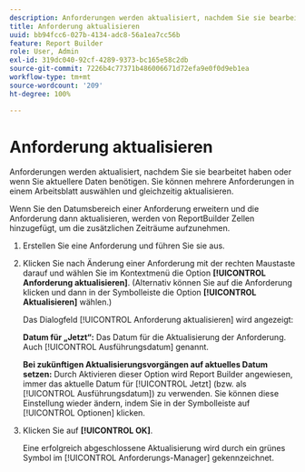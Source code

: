 ```yaml
---
description: Anforderungen werden aktualisiert, nachdem Sie sie bearbeitet haben oder wenn Sie aktuellere Daten benötigen. Sie können mehrere Anforderungen in einem Arbeitsblatt auswählen und gleichzeitig aktualisieren.
title: Anforderung aktualisieren
uuid: bb94fcc6-027b-4134-adc8-56a1ea7cc56b
feature: Report Builder
role: User, Admin
exl-id: 319dc040-92cf-4289-9373-bc165e58c2db
source-git-commit: 7226b4c77371b486006671d72efa9e0f0d9eb1ea
workflow-type: tm+mt
source-wordcount: '209'
ht-degree: 100%

---
```


# Anforderung aktualisieren

Anforderungen werden aktualisiert, nachdem Sie sie bearbeitet haben oder wenn Sie aktuellere Daten benötigen. Sie können mehrere Anforderungen in einem Arbeitsblatt auswählen und gleichzeitig aktualisieren.

Wenn Sie den Datumsbereich einer Anforderung erweitern und die Anforderung dann aktualisieren, werden von ReportBuilder Zellen hinzugefügt, um die zusätzlichen Zeiträume aufzunehmen.

1. Erstellen Sie eine Anforderung und führen Sie sie aus.
1. Klicken Sie nach Änderung einer Anforderung mit der rechten Maustaste darauf und wählen Sie im Kontextmenü die Option **[!UICONTROL Anforderung aktualisieren]**. (Alternativ können Sie auf die Anforderung klicken und dann in der Symbolleiste die Option **[!UICONTROL Aktualisieren]** wählen.)

   Das Dialogfeld [!UICONTROL Anforderung aktualisieren] wird angezeigt:

   **Datum für „Jetzt“:** Das Datum für die Aktualisierung der Anforderung. Auch [!UICONTROL Ausführungsdatum] genannt.

   **Bei zukünftigen Aktualisierungsvorgängen auf aktuelles Datum setzen:** Durch Aktivieren dieser Option wird Report Builder angewiesen, immer das aktuelle Datum für [!UICONTROL Jetzt] (bzw. als [!UICONTROL Ausführungsdatum]) zu verwenden. Sie können diese Einstellung wieder ändern, indem Sie in der Symbolleiste auf [!UICONTROL Optionen] klicken.
1. Klicken Sie auf **[!UICONTROL OK]**.

   Eine erfolgreich abgeschlossene Aktualisierung wird durch ein grünes Symbol im [!UICONTROL Anforderungs-Manager] gekennzeichnet.
